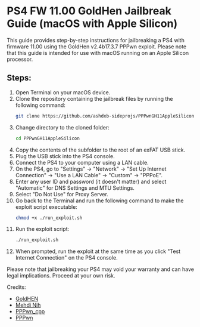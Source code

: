 # PS4 FW 11.00 GoldHen Jailbreak Guide (macOS with Apple Silicon)

This guide provides step-by-step instructions for jailbreaking a PS4 with firmware 11.00 using the GoldHen v2.4b17.3.7 PPPwn exploit. Please note that this guide is intended for use with macOS running on an Apple Silicon processor.

## Steps:

1. Open Terminal on your macOS device.
2. Clone the repository containing the jailbreak files by running the following command:
   ```bash
   git clone https://github.com/ashdxb-sideprojs/PPPwnGH11AppleSilicon.git
   ```
3. Change directory to the cloned folder:
   ```bash
   cd PPPwnGH11AppleSilicon
   ```
4. Copy the contents of the subfolder to the root of an exFAT USB stick.
5. Plug the USB stick into the PS4 console.
6. Connect the PS4 to your computer using a LAN cable.
7. On the PS4, go to "Settings" -> "Network" -> "Set Up Internet Connection" -> "Use a LAN Cable" -> "Custom" -> "PPPoE".
8. Enter any user ID and password (it doesn't matter) and select "Automatic" for DNS Settings and MTU Settings.
9. Select "Do Not Use" for Proxy Server.
10. Go back to the Terminal and run the following command to make the exploit script executable:
    ```bash
    chmod +x ./run_exploit.sh
    ```
11. Run the exploit script:
    ```bash
    ./run_exploit.sh
    ```
12. When prompted, run the exploit at the same time as you click "Test Internet Connection" on the PS4 console.

Please note that jailbreaking your PS4 may void your warranty and can have legal implications. Proceed at your own risk.


Credits:
- [GoldHEN](https://github.com/GoldHEN/GoldHEN/)
- [Mehdi Nih](https://www.youtube.com/watch?v=eFL9SFuA1c8)
- [PPPwn_cpp](https://github.com/xfangfang/PPPwn_cpp?tab=readme-ov-file)
- [PPPwn](https://github.com/TheOfficialFloW/PPPwn)
